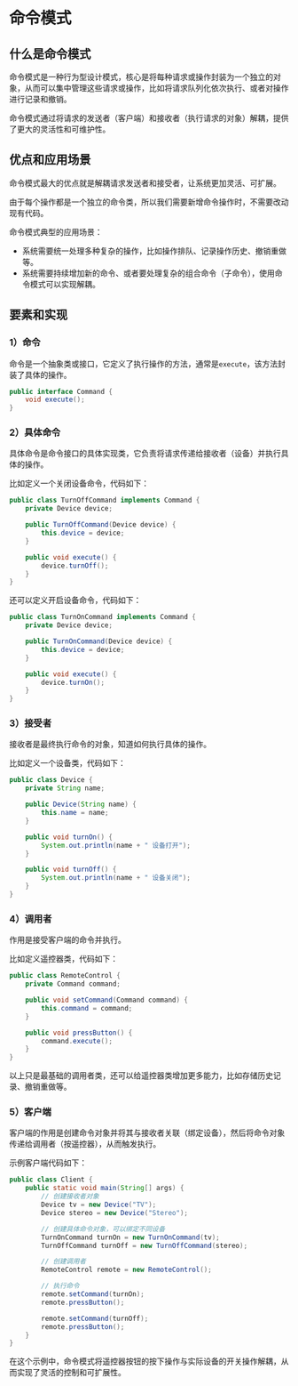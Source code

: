 # 命令模式

## 什么是命令模式

命令模式是一种行为型设计模式，核心是将每种请求或操作封装为一个独立的对象，从而可以集中管理这些请求或操作，比如将请求队列化依次执行、或者对操作进行记录和撤销。 

命令模式通过将请求的发送者（客户端）和接收者（执行请求的对象）解耦，提供了更大的灵活性和可维护性。 

## 优点和应用场景

命令模式最大的优点就是解耦请求发送者和接受者，让系统更加灵活、可扩展。 

由于每个操作都是一个独立的命令类，所以我们需要新增命令操作时，不需要改动现有代码。 

命令模式典型的应用场景：

- 系统需要统一处理多种复杂的操作，比如操作排队、记录操作历史、撤销重做等。
- 系统需要持续增加新的命令、或者要处理复杂的组合命令（子命令），使用命令模式可以实现解耦。

## 要素和实现

### 1）命令

命令是一个抽象类或接口，它定义了执行操作的方法，通常是`execute`，该方法封装了具体的操作。 

```java
public interface Command {
    void execute();
}
```

### 2）具体命令

具体命令是命令接口的具体实现类，它负责将请求传递给接收者（设备）并执行具体的操作。 

比如定义一个关闭设备命令，代码如下： 

```java
public class TurnOffCommand implements Command {
    private Device device;

    public TurnOffCommand(Device device) {
        this.device = device;
    }

    public void execute() {
        device.turnOff();
    }
}
```

还可以定义开启设备命令，代码如下： 

```java
public class TurnOnCommand implements Command {
    private Device device;

    public TurnOnCommand(Device device) {
        this.device = device;
    }

    public void execute() {
        device.turnOn();
    }
}
```

### 3）接受者

接收者是最终执行命令的对象，知道如何执行具体的操作。

比如定义一个设备类，代码如下：

```java
public class Device {
    private String name;

    public Device(String name) {
        this.name = name;
    }

    public void turnOn() {
        System.out.println(name + " 设备打开");
    }

    public void turnOff() {
        System.out.println(name + " 设备关闭");
    }
}
```

### 4）调用者

作用是接受客户端的命令并执行。

比如定义遥控器类，代码如下：

```java
public class RemoteControl {
    private Command command;

    public void setCommand(Command command) {
        this.command = command;
    }

    public void pressButton() {
        command.execute();
    }
}
```

以上只是最基础的调用者类，还可以给遥控器类增加更多能力，比如存储历史记录、撤销重做等。 

### 5）客户端

客户端的作用是创建命令对象并将其与接收者关联（绑定设备），然后将命令对象传递给调用者（按遥控器），从而触发执行。 

示例客户端代码如下： 

```java
public class Client {
    public static void main(String[] args) {
        // 创建接收者对象
        Device tv = new Device("TV");
        Device stereo = new Device("Stereo");

        // 创建具体命令对象，可以绑定不同设备
        TurnOnCommand turnOn = new TurnOnCommand(tv);
        TurnOffCommand turnOff = new TurnOffCommand(stereo);

        // 创建调用者
        RemoteControl remote = new RemoteControl();

        // 执行命令
        remote.setCommand(turnOn);
        remote.pressButton();

        remote.setCommand(turnOff);
        remote.pressButton();
    }
}
```

在这个示例中，命令模式将遥控器按钮的按下操作与实际设备的开关操作解耦，从而实现了灵活的控制和可扩展性。 

